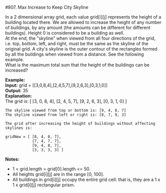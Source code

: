 #807. Max Increase to Keep City Skyline  

In a 2 dimensional array grid, each value grid[i][j] represents the height of a building located there. We are allowed to increase the height of any number of buildings, by any amount (the amounts can be different for different buildings). Height 0 is considered to be a building as well.  
At the end, the "skyline" when viewed from all four directions of the grid, i.e. top, bottom, left, and right, must be the same as the skyline of the original grid. A city's skyline is the outer contour of the rectangles formed by all the buildings when viewed from a distance. See the following example.  
What is the maximum total sum that the height of the buildings can be increased?  

**Example:**  
**Input:** grid = [[3,0,8,4],[2,4,5,7],[9,2,6,3],[0,3,1,0]]  
**Output:** 35  
    **Explanation:**  
    The grid is:
    [ [3, 0, 8, 4], 
      [2, 4, 5, 7],
      [9, 2, 6, 3],
      [0, 3, 1, 0] ]
    
    The skyline viewed from top or bottom is: [9, 4, 8, 7]
    The skyline viewed from left or right is: [8, 7, 9, 3]
    
    The grid after increasing the height of buildings without affecting skylines is:
    
    gridNew = [ [8, 4, 8, 7],
                [7, 4, 7, 7],
                [9, 4, 8, 7],
                [3, 3, 3, 3] ]


**Notes:**  
 * 1 < grid.length = grid[0].length <= 50.  
 * All heights grid[i][j] are in the range [0, 100].  
 * All buildings in grid[i][j] occupy the entire grid cell: that is, they are a 1 x 1 x grid[i][j] rectangular prism.  

